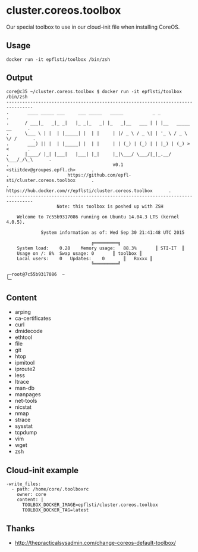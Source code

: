 # cluster.coreos.toolbox

Our special toolbox to use in our cloud-init file when installing CoreOS.

## Usage
`docker run -it epflsti/toolbox /bin/zsh`

## Output
```
core@c35 ~/cluster.coreos.toolbox $ docker run -it epflsti/toolbox /bin/zsh
--------------------------------------------------------------------------------
.       ____ _____ ___     ___ _____   _____           _ _                     .
.      / ___|_   _|_ _|   |_ _|_   _| |_   _|__   ___ | | |__   _____  __      .
.      \___ \ | |  | |_____| |  | |     | |/ _ \ / _ \| | '_ \ / _ \ \/ /      .
.       ___) || |  | |_____| |  | |     | | (_) | (_) | | |_) | (_) >  <       .
.      |____/ |_| |___|   |___| |_|     |_|\___/ \___/|_|_.__/ \___/_/\_\      .
.                                       v0.1   <stiitdev@groupes.epfl.ch>      .
.                      https://github.com/epfl-sti/cluster.coreos.toolbox      .
.                 https://hub.docker.com/r/epflsti/cluster.coreos.toolbox      .
--------------------------------------------------------------------------------
                   Note: this toolbox is poshed up with ZSH

    Welcome to 7c55b9317086 running on Ubuntu 14.04.3 LTS (kernel 4.0.5).

             System information as of: Wed Sep 30 21:41:48 UTC 2015

								╔═════════╗
	System load:	0.28	Memory usage:	88.3%		║ STI-IT  ║
	Usage on /:	8%	Swap usage:	0		║ toolbox ║
	Local users:	0	Updates:	0		║   Roxxx ║
								╚═════════╝

╭─root@7c55b9317086  ~  
╰─
```

## Content
* arping
* ca-certificates
* curl
* dmidecode
* ethtool
* file
* git
* htop
* ipmitool
* iproute2
* less
* ltrace
* man-db
* manpages
* net-tools
* nicstat
* nmap
* strace
* sysstat
* tcpdump
* vim
* wget
* zsh

## Cloud-init example
```
-write_files:
  - path: /home/core/.toolboxrc
    owner: core
    content: |
      TOOLBOX_DOCKER_IMAGE=epflsti/cluster.coreos.toolbox
      TOOLBOX_DOCKER_TAG=latest
```

## Thanks
* http://thepracticalsysadmin.com/change-coreos-default-toolbox/
